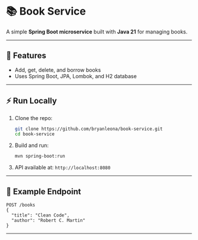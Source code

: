 # 📚 Book Service

A simple **Spring Boot microservice** built with **Java 21** for managing books.

---

## 🚀 Features

* Add, get, delete, and borrow books
* Uses Spring Boot, JPA, Lombok, and H2 database

---

## ⚡ Run Locally

1. Clone the repo:

   ```bash
   git clone https://github.com/bryanleona/book-service.git
   cd book-service
   ```

2. Build and run:

   ```bash
   mvn spring-boot:run
   ```

3. API available at:
   `http://localhost:8080`

---

## 📖 Example Endpoint

```http
POST /books
{
  "title": "Clean Code",
  "author": "Robert C. Martin"
}
```

---
